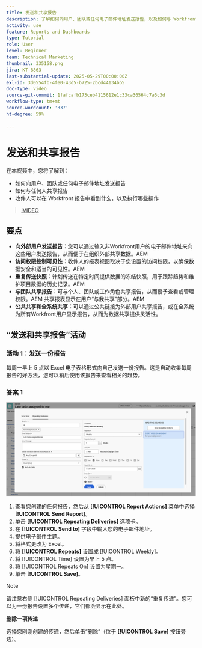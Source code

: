 ```yaml
---
title: 发送和共享报告
description: 了解如何向用户、团队或任何电子邮件地址发送报告，以及如何与 Workfront 中的任何人共享报告。
activity: use
feature: Reports and Dashboards
type: Tutorial
role: User
level: Beginner
team: Technical Marketing
thumbnail: 335158.png
jira: KT-8863
last-substantial-update: 2025-05-29T00:00:00Z
exl-id: 3d0554fb-4fe0-43d5-b725-2bcd44134bb5
doc-type: video
source-git-commit: 1fafcafb173ceb4115612e1c33ca36564c7a6c3d
workflow-type: tm+mt
source-wordcount: '337'
ht-degree: 59%

---
```


# 发送和共享报告

在本视频中，您将了解到：

* 如何向用户、团队或任何电子邮件地址发送报告
* 如何与任何人共享报告
* 收件人可以在 Workfront 报告中看到什么，以及执行哪些操作

>[!VIDEO](https://video.tv.adobe.com/v/3447822/?quality=12&learn=on&captions=chi_hans)

## 要点

* **向外部用户发送报告：**&#x200B;您可以通过输入非Workfront用户的电子邮件地址来向这些用户发送报告，从而便于在组织外部共享数据。&#x200B;AEM
* **访问权限控制可见性：**&#x200B;收件人的报表视图取决于您设置的访问权限，以确保数据安全和适当的可见性。&#x200B;AEM
* **重复传送快照：**&#x200B;计划传送在特定时间提供数据的冻结快照，用于跟踪趋势和维护项目数据的历史记录。&#x200B;AEM
* **与团队共享报告：**&#x200B;可与个人、团队或工作角色共享报告，从而授予查看或管理权限。&#x200B;AEM 共享报表显示在用户“与我共享”部分。&#x200B;AEM
* **公共共享和全系统共享：**&#x200B;可以通过公共链接为外部用户共享报告，或在全系统为所有Workfront用户显示报告，从而为数据共享提供灵活性。


## “发送和共享报告”活动

### 活动 1：发送一份报告

每周一早上 5 点以 Excel 电子表格形式向自己发送一份报告。这是自动收集每周报告的好方法，您可以稍后使用该报告来查看相关的趋势。

### 答案 1

![设置重复报告传递的屏幕图像](assets/send-a-report.png)

1. 查看您创建的任何报告，然后从 **[!UICONTROL Report Actions]** 菜单中选择 **[!UICONTROL Send Report]**。
1. 单击 **[!UICONTROL Repeating Deliveries]** 选项卡。
1. 在 **[!UICONTROL Send to]** 字段中输入您的电子邮件地址。
1. 提供电子邮件主题。
1. 将格式更改为 Excel。
1. 将 **[!UICONTROL Repeats]** 设置成 [!UICONTROL Weekly]。
1. 将 [!UICONTROL Time] 设置为早上 5 点。
1. 将 [!UICONTROL Repeats On] 设置为星期一。
1. 单击 **[!UICONTROL Save]**。

>[!NOTE]
>
>请注意右侧 [!UICONTROL Repeating Deliveries] 面板中新的“重复传递”。您可以为一份报告设置多个传递，它们都会显示在此处。

**删除一项传递**

选择您刚刚创建的传递，然后单击“删除”（位于 **[!UICONTROL Save]** 按钮旁边）。
